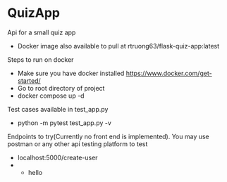 # QuizApp

Api for a small quiz app
- Docker image also available to pull at rtruong63/flask-quiz-app:latest

Steps to run on docker
- Make sure you have docker installed https://www.docker.com/get-started/
- Go to root directory of project
- docker compose up -d

Test cases available in test_app.py
- python -m pytest test_app.py -v

Endpoints to try(Currently no front end is implemented). You may use postman or any other api testing platform to test
- localhost:5000/create-user
- - hello
